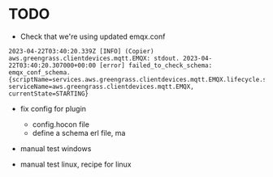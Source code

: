 # TODO

* Check that we're using updated emqx.conf
```
2023-04-22T03:40:20.339Z [INFO] (Copier) aws.greengrass.clientdevices.mqtt.EMQX: stdout. 2023-04-22T03:40:20.307000+00:00 [error] failed_to_check_schema: emqx_conf_schema. {scriptName=services.aws.greengrass.clientdevices.mqtt.EMQX.lifecycle.startup.script, serviceName=aws.greengrass.clientdevices.mqtt.EMQX, currentState=STARTING}
```

* fix config for plugin
  * config.hocon file
  * define a schema erl file, ma

* manual test windows
* manual test linux, recipe for linux

